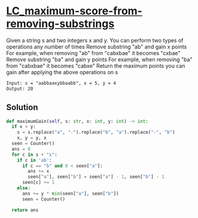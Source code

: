 # [LC_maximum-score-from-removing-substrings](https://leetcode.com/problems/maximum-score-from-removing-substrings)

Given a string s and two integers x and y. You can perform two types of operations any number of times
Remove substring "ab" and gain x points
For example, when removing "ab" from "cabxbae" it becomes "cxbae"
Remove substring "ba" and gain y points
For example, when removing "ba" from "cabxbae" it becomes "cabxe"
Return the maximum points you can gain after applying the above operations on s

```txt
Input: s = "aabbaaxybbaabb", x = 5, y = 4
Output: 20
```

## Solution

```py
def maximumGain(self, s: str, x: int, y: int) -> int:
  if x < y:
    s = s.replace("a", "-").replace("b", "a").replace("-", "b")
    x, y = y, x
  seen = Counter()
  ans = 0
  for c in s + "x":
    if c in 'ab':
      if c == "b" and 0 < seen["a"]:
        ans += x
        seen["a"], seen["b"] = seen["a"] - 1, seen["b"] - 1
      seen[c] += 1
    else:
      ans += y * min(seen["a"], seen["b"])
      seen = Counter()

  return ans
```
